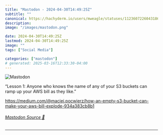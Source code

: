 ```yaml
---
title: "Mastodon - 2024-04-30T14:49:25Z"
subtitle: ""
canonical: https://hachyderm.io/users/mweagle/statuses/112360722604318656
description:
image: "/images/mastodon.png"

date: 2024-04-30T14:49:25Z
lastmod: 2024-04-30T14:49:25Z
image: ""
tags: ["Social Media"]

categories: ["mastodon"]
# generated: 2025-03-16T12:33:30-04:00
---
```

![Mastodon](/images/mastodon.png)

<p>“Lesson 1: Anyone who knows the name of any of your S3 buckets can ramp up your AWS bill as they like.”</p><p><a href="https://medium.com/@maciej.pocwierz/how-an-empty-s3-bucket-can-make-your-aws-bill-explode-934a383cb8b1" target="_blank" rel="nofollow noopener noreferrer" translate="no"><span class="invisible">https://</span><span class="ellipsis">medium.com/@maciej.pocwierz/ho</span><span class="invisible">w-an-empty-s3-bucket-can-make-your-aws-bill-explode-934a383cb8b1</span></a></p>


###### [Mastodon Source 🐘](https://hachyderm.io/@mweagle/112360722604318656)

___
